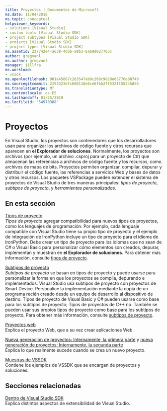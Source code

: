 ```yaml
---
title: Proyectos | Documentos de Microsoft
ms.date: 11/04/2016
ms.topic: conceptual
helpviewer_keywords:
- solutions [Visual Studio]
- custom tools [Visual Studio SDK]
- project subtypes [Visual Studio SDK]
- projects [Visual Studio SDK]
- project types [Visual Studio SDK]
ms.assetid: 237742e4-a638-4d5b-a9b3-6a69d627763c
author: gregvanl
ms.author: gregvanl
manager: jillfra
ms.workload:
- vssdk
ms.openlocfilehash: 901e45867c263547ab8c268c9d28e03776e88740
ms.sourcegitcommit: 2193323efc608118e0ce6f6b2ff532f158245d56
ms.translationtype: MT
ms.contentlocale: es-ES
ms.lasthandoff: 01/25/2019
ms.locfileid: "54970388"
---
```

# <a name="projects"></a>Proyectos
En Visual Studio, los proyectos son contenedores que los desarrolladores usan para organizar los archivos de código fuente y otros recursos que aparecen en **el Explorador de soluciones**. Normalmente, los proyectos son archivos (por ejemplo, un archivo .csproj para un proyecto de C#) que almacenan las referencias a archivos de código fuente y los recursos, como archivos de mapa de bits. Proyectos permiten organizar, compilar, depurar y distribuir el código fuente, las referencias a servicios Web y bases de datos y otros recursos. Los paquetes VSPackage pueden extender el sistema de proyectos de Visual Studio de tres maneras principales: *tipos de proyecto*, *subtipos de proyecto*, y *herramientas personalizadas*.  
  
## <a name="in-this-section"></a>En esta sección  
 [Tipos de proyecto](../../extensibility/internals/project-types.md)  
 *Tipos de proyecto* agregar compatibilidad para nuevos tipos de proyectos, como los lenguajes de programación. Por ejemplo, cada lenguaje compatible con Visual Studio tiene su propio tipo de proyecto y el ejemplo de integración de IronPython incluye un tipo de proyecto para el idioma de IronPython. Debe crear un tipo de proyecto para los idiomas que no sean de C# o Visual Basic para personalizar cómo elementos son creados, depurar, implementan y muestran en **el Explorador de soluciones**. Para obtener más información, consulte [tipos de proyecto](../../extensibility/internals/project-types.md).  
  
 [Subtipos de proyecto](../../extensibility/internals/project-subtypes.md)  
 *Subtipos de proyecto* se basan en tipos de proyecto y puede usarse para personalizar la forma en que los proyectos se compila, depurando e implementados. Visual Studio usa subtipos de proyecto con proyectos de Smart Device. Personalice la implementación mediante la copia de un programa recién creado desde un equipo de desarrollo al dispositivo de destino. Tipos de proyecto de Visual Basic y C# pueden usarse como base para los subtipos de proyecto; Tipos de proyectos de C++ no. También se pueden usar sus propios tipos de proyecto como base para los subtipos de proyecto. Para obtener más información, consulte [subtipos de proyecto](../../extensibility/internals/project-subtypes.md).  
  
 [Proyectos web](../../extensibility/internals/web-projects.md)  
 Explica el proyecto Web, que a su vez crear aplicaciones Web.  
  
 [Nueva generación de proyectos: Internamente, la primera parte](../../extensibility/internals/new-project-generation-under-the-hood-part-one.md) y [nueva generación de proyectos: Internamente, la segunda parte](../../extensibility/internals/new-project-generation-under-the-hood-part-two.md)  
 Explica lo que realmente sucede cuando se crea un nuevo proyecto.  
  
 [Muestras de VSSDK](http://aka.ms/vs2015sdksamples)  
 Contiene los ejemplos de VSSDK que se encargan de proyectos y soluciones.  
  
## <a name="related-sections"></a>Secciones relacionadas  
 [Dentro de Visual Studio SDK](../../extensibility/internals/inside-the-visual-studio-sdk.md)  
 Explica distintos aspectos de extensibilidad de Visual Studio.